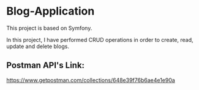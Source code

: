 # Blog-Application

This project is based on Symfony.

In this project, I have performed CRUD operations in order to create, read, update and delete blogs.


## Postman API's Link: 

https://www.getpostman.com/collections/648e39f76b6ae4e1e90a
